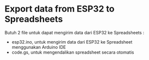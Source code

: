 # Export data from ESP32 to Spreadsheets
Butuh 2 file untuk dapat mengirim data dari ESP32 ke Spreadsheets :
-  esp32.ino, untuk mengirim data dari ESP32 ke Spreadsheet menggunakan Arduino IDE
-  code.gs, untuk mengendalikan spreadsheet secara otomatis